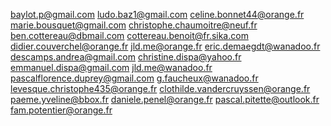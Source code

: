 baylot.p@gmail.com
ludo.baz1@gmail.com
celine.bonnet44@orange.fr
marie.bousquet@gmail.com
christophe.chaumoitre@neuf.fr
ben.cottereau@dbmail.com
cottereau.benoit@fr.sika.com
didier.couverchel@orange.fr
jld.me@orange.fr
eric.demaegdt@wanadoo.fr
descamps.andrea@gmail.com
christine.dispa@yahoo.fr
emmanuel.dispa@gmail.com
jld.me@wanadoo.fr
pascalflorence.duprey@gmail.com
g.faucheux@wanadoo.fr
levesque.christophe435@orange.fr
clothilde.vandercruyssen@orange.fr
paeme.yveline@bbox.fr
daniele.penel@orange.fr
pascal.pitette@outlook.fr
fam.potentier@orange.fr
